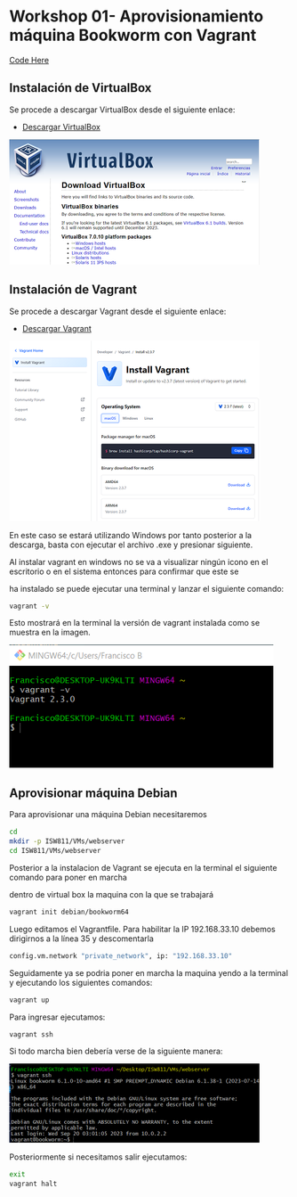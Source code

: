 # Workshop 01- Aprovisionamiento máquina Bookworm con Vagrant
[Code Here](https://github.com/fborge/isw811/tree/master/Workshop-01)

## Instalación de VirtualBox

Se procede a descargar VirtualBox desde el siguiente enlace:

- [Descargar VirtualBox](https://www.virtualbox.org/wiki/Downloads)

![VirtualBox](images/virtual.png)

## Instalación de Vagrant

Se procede a descargar Vagrant desde el siguiente enlace:

- [Descargar Vagrant](https://www.vagrantup.com/downloads)

![Vagrant](images/vagrant.png)

En este caso se estará utilizando Windows por tanto posterior a la descarga, basta con ejecutar el archivo .exe y presionar siguiente.

Al instalar vagrant en windows no se va a visualizar ningún icono en el escritorio o en el sistema entonces para confirmar que este se

ha instalado se puede ejecutar una terminal y lanzar el siguiente comando:

```bash
vagrant -v
```
Esto mostrará en la terminal la versión de vagrant instalada como se muestra en la imagen.

![Version](images/version.png)

## Aprovisionar máquina Debian

Para aprovisionar una máquina Debian necesitaremos

```bash
cd 
mkdir -p ISW811/VMs/webserver
cd ISW811/VMs/webserver
```

Posterior a la instalacion de Vagrant se ejecuta en la terminal el siguiente comando para poner en marcha

dentro de virtual box la maquina con la que se trabajará

```bash
vagrant init debian/bookworm64
```
Luego editamos el Vagrantfile. Para habilitar la IP 192.168.33.10 debemos dirigirnos a la línea 35
y descomentarla

```bash
config.vm.network "private_network", ip: "192.168.33.10"
```

Seguidamente ya se podria poner en marcha la maquina yendo a la terminal y ejecutando los siguientes comandos:

```bash
vagrant up
```
Para ingresar ejecutamos:

```bash
vagrant ssh
```

Si todo marcha bien debería verse de la siguiente manera:

![Connect](images/connect.png)

Posteriormente si necesitamos salir ejecutamos:

```bash
exit
vagrant halt
```
